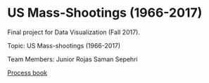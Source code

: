 # US Mass-Shootings (1966-2017)
Final project for Data Visualization (Fall 2017).

Topic:
US Mass-shootings (1966-2017)

Team Members:
Junior Rojas
Saman Sepehri

[Process book](https://github.com/samansepehri/US-Mass-Shootings/blob/master/process-book.pdf)